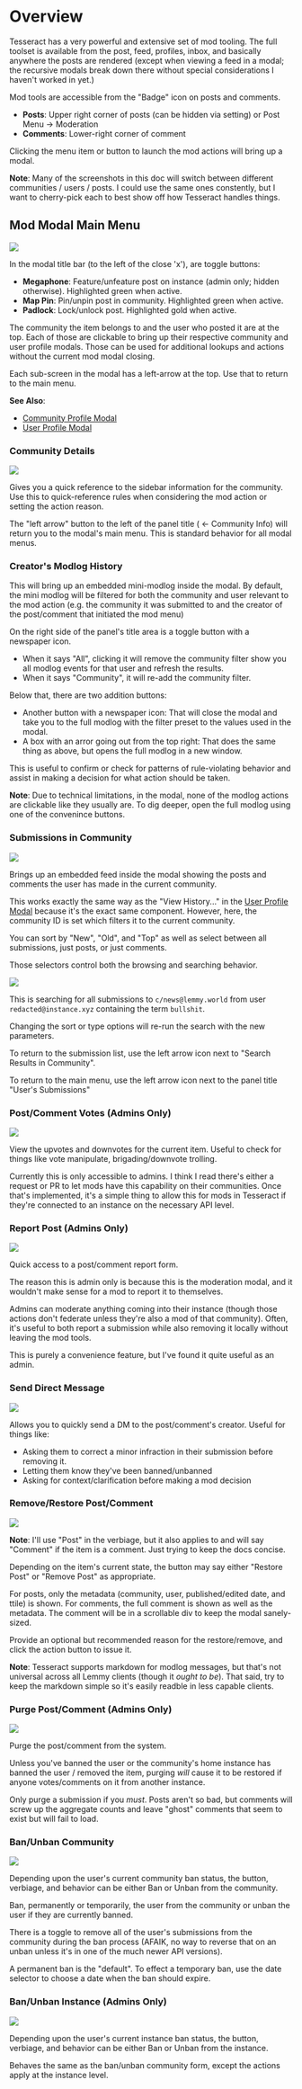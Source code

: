 # Overview
Tesseract has a very powerful and extensive set of mod tooling.  The full toolset is available from the post, feed, profiles, inbox, and basically anywhere the posts are rendered (except when viewing a feed in a modal; the recursive modals break down there without special considerations I haven't worked in yet.)

Mod tools are accessible from the "Badge" icon on posts and comments.

- **Posts**:  Upper right corner of posts (can be hidden via setting) or Post Menu -> Moderation
- **Comments**:  Lower-right corner of comment

Clicking the menu item or button to launch the mod actions will bring up a modal.

**Note**:  Many of the screenshots in this doc will switch between different communities / users / posts.  I could use the same ones constently, but I want to cherry-pick each to best show off how Tesseract handles things. 


## Mod Modal Main Menu
![](./images/PostModerationModalMain.webp)

In the modal title bar (to the left of the close 'x'), are toggle buttons:

- **Megaphone**:  Feature/unfeature post on instance (admin only; hidden otherwise). Highlighted green when active.
- **Map Pin**:  Pin/unpin post in community. Highlighted green when active.
- **Padlock**:  Lock/unlock post. Highlighted gold when active.

The community the item belongs to and the user who posted it are at the top.  Each of those are clickable to bring up their respective community and user profile modals.  Those can be used for additional lookups and actions without the current mod modal closing.

Each sub-screen in the modal has a left-arrow at the top.  Use that to return to the main menu.

**See Also**:
- [Community Profile Modal](CommunityProfileModal.md)
- [User Profile Modal](UserProfileModal.md)

### Community Details
![](./images/PostModerationModall-CommunityDetails-2.webp)

Gives you a quick reference to the sidebar information for the community.  Use this to quick-reference rules when considering the mod action or setting the action reason.

The "left arrow"  button to the left of the panel title ( <- Community Info) will return you to the modal's main menu.  This is standard behavior for all modal menus.

### Creator's Modlog History

This will bring up an embedded mini-modlog inside the modal.  By default, the mini modlog will be filtered for both the community and user relevant to the mod action (e.g. the community it was submitted to and the creator of the post/comment that initiated the mod menu)

On the right side of the panel's title area is a toggle button with a newspaper icon.  

- When it says "All", clicking it will remove the community filter show you all modlog events for that user and refresh the results.
- When it says "Community", it will re-add the community filter.

Below that, there are two addition buttons:
- Another button with a newspaper icon: That will close the modal and take you to the full modlog with the filter preset to the values used in the modal.
- A box with an arror going out from the top right:  That does the same thing as above, but opens the full modlog in a new window.

This is useful to confirm or check for patterns of rule-violating behavior and assist in making a decision for what action should be taken.

**Note**:  Due to technical limitations, in the modal, none of the modlog actions are clickable like they usually are. To dig deeper, open the full modlog using one of the convenince buttons.

### Submissions in Community
![](./images/PostModerationModal-UserSubmissions.webp)

Brings up an embedded feed inside the modal showing the posts and comments the user has made in the current community.  

This works exactly the same way as the "View History..." in the [User Profile Modal](./UserProfileModal.md) because it's the exact same component.  However, here, the community ID is set which filters it to the current community.

You can sort by "New", "Old", and "Top" as well as select between all submissions, just posts, or just comments.

Those selectors control both the browsing and searching behavior.  

![](./images/PostModerationModel-User-Submissions-Search.webp)

This is searching for all submissions to `c/news@lemmy.world` from user `redacted@instance.xyz` containing the term `bullshit`.

Changing the sort or type options will re-run the search with the new parameters.

To return to the submission list, use the left arrow icon next to "Search Results in Community".

To return to the main menu, use the left arrow icon next to the panel title "User's Submissions"

### Post/Comment Votes (Admins Only)
![](./images/PostModerationModal-Votes.webp)

View the upvotes and downvotes for the current item.  Useful to check for things like vote manipulate, brigading/downvote trolling.

Currently this is only accessible to admins. I think I read there's either a request or PR to let mods have this capability on their communities.  Once that's implemented, it's a simple thing to allow this for mods in Tesseract if they're connected to an instance on the necessary API level.

### Report Post (Admins Only)
![](./images/PostModerationModal-Report.webp)

Quick access to a post/comment report form.  

The reason this is admin only is because this is the moderation modal, and it wouldn't make sense for a mod to report it to themselves.

Admins can moderate anything coming into their instance (though those actions don't federate unless they're also a mod of that community).  Often, it's useful to both report a submission while also removing it locally without leaving the mod tools.  

This is purely a convenience feature, but I've found it quite useful as an admin.

### Send Direct Message
![](./images/PostModerationModal-SendMessage.webp)

Allows you to quickly send a DM to the post/comment's creator.  Useful for things like:
- Asking them to correct a minor infraction in their submission before removing it.
- Letting them know they've been banned/unbanned
- Asking for context/clarification before making a mod decision

### Remove/Restore Post/Comment
![](./images/PostModerationModal-Remove.webp)

**Note**: I'll use "Post" in the verbiage, but it also applies to and will say "Comment" if the item is a comment.  Just trying to keep the docs concise. 

Depending on the item's current state, the button may say either "Restore Post" or "Remove Post" as appropriate.

For posts, only the metadata (community, user, published/edited date, and ttile) is shown.  For comments, the full comment is shown as well as the metadata.  The comment will be in a scrollable div to keep the modal sanely-sized.

Provide an optional but recommended reason for the restore/remove, and click the action button to issue it.

**Note**:  Tesseract supports markdown for modlog messages, but that's not universal across all Lemmy clients (though it *ought to be*).  That said, try to keep the markdown simple so it's easily readble in less capable clients.

### Purge Post/Comment (Admins Only)
![](./images/PostModerationModal-Purge.webp)

Purge the post/comment from the system.

Unless you've banned the user or the community's home instance has banned the user / removed the item, purging *will* cause it to be restored if anyone votes/comments on it from another instance.

Only purge a submission if you *must*.  Posts aren't so bad, but comments will screw up the aggregate counts and leave "ghost" comments that seem to exist but will fail to load.

### Ban/Unban Community
![](./images/PostModerationModal-BanCommunity.webp)

Depending upon the user's current community ban status, the button, verbiage, and behavior can be either Ban or Unban from the community.

Ban, permanently or temporarily, the user from the community or unban the user if they are currently banned.

There is a toggle to remove all of the user's submissions from the community during the ban process (AFAIK, no way to reverse that on an unban unless it's in one of the much newer API versions).

A permanent ban is the "default".  To effect a temporary ban, use the date selector to choose a date when the ban should expire.

### Ban/Unban Instance (Admins Only)

![](./images/PostModerationModal-BanInstance.webp)

Depending upon the user's current instance ban status, the button, verbiage, and behavior can be either Ban or Unban from the instance.

Behaves the same as the ban/unban community form, except the actions apply at the instance level.


